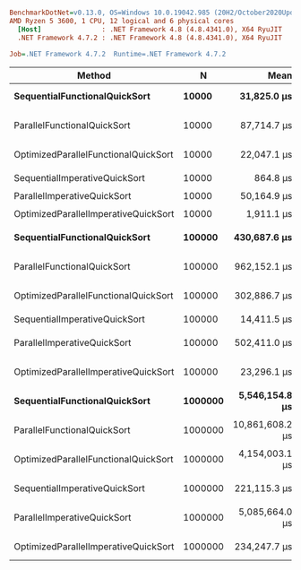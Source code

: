 ``` ini

BenchmarkDotNet=v0.13.0, OS=Windows 10.0.19042.985 (20H2/October2020Update)
AMD Ryzen 5 3600, 1 CPU, 12 logical and 6 physical cores
  [Host]               : .NET Framework 4.8 (4.8.4341.0), X64 RyuJIT
  .NET Framework 4.7.2 : .NET Framework 4.8 (4.8.4341.0), X64 RyuJIT

Job=.NET Framework 4.7.2  Runtime=.NET Framework 4.7.2  

```
|                               Method |       N |            Mean |         Error |        StdDev | Ratio |       Gen 0 |      Gen 1 |     Gen 2 |    Allocated |
|------------------------------------- |-------- |----------------:|--------------:|--------------:|------:|------------:|-----------:|----------:|-------------:|
|        **SequentialFunctionalQuickSort** |   **10000** |     **31,825.0 μs** |     **110.88 μs** |      **98.30 μs** |  **1.00** |   **2937.5000** |   **625.0000** |  **312.5000** |    **17,262 KB** |
|                                      |         |                 |               |               |       |             |            |           |              |
|          ParallelFunctionalQuickSort |   10000 |     87,714.7 μs |   1,688.77 μs |   2,135.75 μs |  1.00 |   4333.3333 |   500.0000 |  166.6667 |    25,940 KB |
|                                      |         |                 |               |               |       |             |            |           |              |
| OptimizedParallelFunctionalQuickSort |   10000 |     22,047.1 μs |     437.27 μs |     568.58 μs |  1.00 |   4000.0000 |  1000.0000 |         - |    21,998 KB |
|                                      |         |                 |               |               |       |             |            |           |              |
|        SequentialImperativeQuickSort |   10000 |        864.8 μs |       4.48 μs |       3.74 μs |  1.00 |     83.0078 |    41.0156 |         - |       509 KB |
|                                      |         |                 |               |               |       |             |            |           |              |
|          ParallelImperativeQuickSort |   10000 |     50,164.9 μs |     542.60 μs |     481.00 μs |  1.00 |   2400.0000 |   300.0000 |         - |     8,331 KB |
|                                      |         |                 |               |               |       |             |            |           |              |
| OptimizedParallelImperativeQuickSort |   10000 |      1,911.1 μs |      13.33 μs |      12.47 μs |  1.00 |    410.1563 |   203.1250 |         - |     2,510 KB |
|                                      |         |                 |               |               |       |             |            |           |              |
|        **SequentialFunctionalQuickSort** |  **100000** |    **430,687.6 μs** |   **7,048.28 μs** |   **7,238.06 μs** |  **1.00** |  **35000.0000** |  **9000.0000** | **2000.0000** |   **200,696 KB** |
|                                      |         |                 |               |               |       |             |            |           |              |
|          ParallelFunctionalQuickSort |  100000 |    962,152.1 μs |   9,038.19 μs |   8,454.33 μs |  1.00 |  51000.0000 | 11000.0000 | 2000.0000 |   287,456 KB |
|                                      |         |                 |               |               |       |             |            |           |              |
| OptimizedParallelFunctionalQuickSort |  100000 |    302,886.7 μs |   6,034.56 μs |  16,002.78 μs |  1.00 |  40000.0000 | 10000.0000 | 1000.0000 |   241,963 KB |
|                                      |         |                 |               |               |       |             |            |           |              |
|        SequentialImperativeQuickSort |  100000 |     14,411.5 μs |      86.55 μs |      80.96 μs |  1.00 |    843.7500 |   375.0000 |  140.6250 |     5,092 KB |
|                                      |         |                 |               |               |       |             |            |           |              |
|          ParallelImperativeQuickSort |  100000 |    502,411.0 μs |   9,306.22 μs |   8,705.04 μs |  1.00 |  49000.0000 |          - |         - |    84,262 KB |
|                                      |         |                 |               |               |       |             |            |           |              |
| OptimizedParallelImperativeQuickSort |  100000 |     23,296.1 μs |     451.88 μs |     603.25 μs |  1.00 |   6093.7500 |   750.0000 |  218.7500 |    18,815 KB |
|                                      |         |                 |               |               |       |             |            |           |              |
|        **SequentialFunctionalQuickSort** | **1000000** |  **5,546,154.8 μs** |  **68,627.73 μs** |  **64,194.43 μs** |  **1.00** | **367000.0000** | **78000.0000** | **6000.0000** | **2,268,002 KB** |
|                                      |         |                 |               |               |       |             |            |           |              |
|          ParallelFunctionalQuickSort | 1000000 | 10,861,608.2 μs | 215,781.21 μs | 201,841.88 μs |  1.00 | 530000.0000 | 93000.0000 | 4000.0000 | 3,135,242 KB |
|                                      |         |                 |               |               |       |             |            |           |              |
| OptimizedParallelFunctionalQuickSort | 1000000 |  4,154,003.1 μs |  82,569.18 μs | 130,963.46 μs |  1.00 | 426000.0000 | 97000.0000 | 4000.0000 | 2,664,875 KB |
|                                      |         |                 |               |               |       |             |            |           |              |
|        SequentialImperativeQuickSort | 1000000 |    221,115.3 μs |   2,997.96 μs |   2,804.29 μs |  1.00 |   8666.6667 |  3666.6667 | 1000.0000 |    50,922 KB |
|                                      |         |                 |               |               |       |             |            |           |              |
|          ParallelImperativeQuickSort | 1000000 |  5,085,664.0 μs |  69,986.93 μs |  62,041.59 μs |  1.00 | 496000.0000 |  3000.0000 |         - |   842,826 KB |
|                                      |         |                 |               |               |       |             |            |           |              |
| OptimizedParallelImperativeQuickSort | 1000000 |    234,247.7 μs |   4,600.52 μs |   9,500.87 μs |  1.00 |  66666.6667 |  4333.3333 | 1000.0000 |   149,349 KB |
